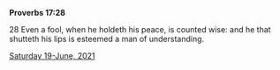 **Proverbs 17:28**

28 Even a fool, when he holdeth his peace, is counted wise: and he that shutteth his lips is esteemed a man of understanding.

[Saturday 19-June, 2021](https://t.me/s/daily_scripture)

